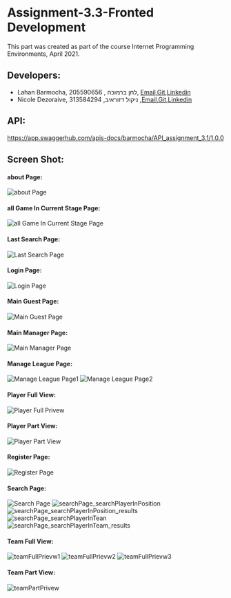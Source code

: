 # Assignment-3.3-Fronted Development

This part was created as part of the course Internet Programming Environments, April 2021.

## Developers:
  * Lahan Barmocha, 205590656 , לחן ברמוכה, [Email](barmocha@post.bgu.ac.il),[Git](https://github.com/Barmocha),[Linkedin](https://www.linkedin.com/in/lahan-barmocha-3350ab156/) 
  * Nicole Dezoraive, ניקול דזוראיב, 313584294 ,[Email](nicoled@post.bgu.ac.il),[Git](https://github.com/NicoleDezoraive),[Linkedin](https://www.linkedin.com/in/nicole-dezoraive-124b74168)

## API:
https://app.swaggerhub.com/apis-docs/barmocha/API_assignment_3.1/1.0.0


## Screen Shot:
#### about Page:
![about Page](https://github.com/Web-Development-Environments-2021/assignment-3-3-205590656_313584294/blob/main/about.PNG)
#### all Game In Current Stage Page:
![all Game In Current Stage Page](https://github.com/Web-Development-Environments-2021/assignment-3-3-205590656_313584294/blob/main/allGameInLeag.PNG)
#### Last Search Page:
![Last Search Page](https://github.com/Web-Development-Environments-2021/assignment-3-3-205590656_313584294/blob/main/lastSearch.PNG)
#### Login Page:
![Login Page](https://github.com/Web-Development-Environments-2021/assignment-3-3-205590656_313584294/blob/main/login.PNG)
#### Main Guest Page:
![Main Guest Page](https://github.com/Web-Development-Environments-2021/assignment-3-3-205590656_313584294/blob/main/mainPagrGuest.PNG)
#### Main Manager Page:
![Main Manager Page](https://github.com/Web-Development-Environments-2021/assignment-3-3-205590656_313584294/blob/main/mainPagrManagerOrUser.PNG)
#### Manage League Page:
![Manage League Page1](https://github.com/Web-Development-Environments-2021/assignment-3-3-205590656_313584294/blob/main/manageLeague1.PNG)
![Manage League Page2](https://github.com/Web-Development-Environments-2021/assignment-3-3-205590656_313584294/blob/main/manageLeague2.PNG)
#### Player Full View:
![Player Full Privew](https://github.com/Web-Development-Environments-2021/assignment-3-3-205590656_313584294/blob/main/playerFullPrivew.PNG)
#### Player Part View:
![Player Part View](https://github.com/Web-Development-Environments-2021/assignment-3-3-205590656_313584294/blob/main/playerPartPrivew.PNG)
#### Register Page:
![Register Page](https://github.com/Web-Development-Environments-2021/assignment-3-3-205590656_313584294/blob/main/register.PNG)
#### Search Page:
![Search Page](https://github.com/Web-Development-Environments-2021/assignment-3-3-205590656_313584294/blob/main/searchPage.PNG)
![searchPage_searchPlayerInPosition](https://github.com/Web-Development-Environments-2021/assignment-3-3-205590656_313584294/blob/main/searchPage_searchPlayerInPosition.PNG)
![searchPage_searchPlayerInPosition_results](https://github.com/Web-Development-Environments-2021/assignment-3-3-205590656_313584294/blob/main/searchPage_searchPlayerInPosition_results.PNG)
![searchPage_searchPlayerInTean](https://github.com/Web-Development-Environments-2021/assignment-3-3-205590656_313584294/blob/main/searchPage_searchPlayerInTean.PNG)
![searchPage_searchPlayerInTeam_results](https://github.com/Web-Development-Environments-2021/assignment-3-3-205590656_313584294/blob/main/searchPage_searchPlayerInTeam_results.PNG)
#### Team Full View:
![teamFullPrievw1](https://github.com/Web-Development-Environments-2021/assignment-3-3-205590656_313584294/blob/main/teamFullPrievw1.PNG)
![teamFullPrievw2](https://github.com/Web-Development-Environments-2021/assignment-3-3-205590656_313584294/blob/main/teamFullPrievw2.PNG)
![teamFullPrievw3](https://github.com/Web-Development-Environments-2021/assignment-3-3-205590656_313584294/blob/main/teamFullPrievw3.PNG)
#### Team Part View:
![teamPartPrivew](https://github.com/Web-Development-Environments-2021/assignment-3-3-205590656_313584294/blob/main/teamPartPrivew.PNG)

